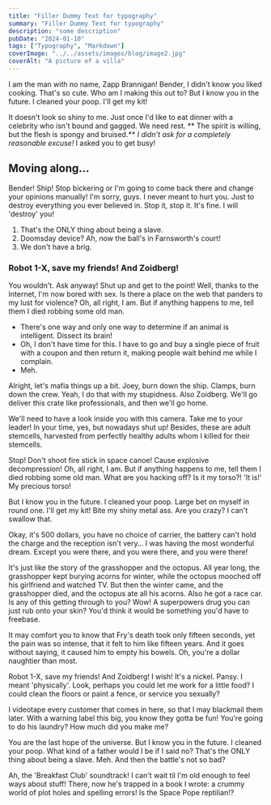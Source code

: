 ```yaml
---
title: "Filler Dummy Text for typography"
summary: "Filler Dummy Text for typography"
description: "some description"
pubDate: "2024-01-10"
tags: ["Typography", "Markdown"]
coverImage: "../../assets/images/blog/image2.jpg"
coverAlt: "A picture of a villa"
---
```


I am the man with no name, Zapp Brannigan! Bender, I didn't know you liked cooking. That's so cute. Who am I making this out to? But I know you in the future. I cleaned your poop. I'll get my kit!

It doesn't look so shiny to me. Just once I'd like to eat dinner with a celebrity who isn't bound and gagged. We need rest. ** The spirit is willing, but the flesh is spongy and bruised.** _I didn't ask for a completely reasonable excuse!_ I asked you to get busy!

## Moving along…

Bender! Ship! Stop bickering or I'm going to come back there and change your opinions manually! I'm sorry, guys. I never meant to hurt you. Just to destroy everything you ever believed in. Stop it, stop it. It's fine. I will 'destroy' you!

1. That's the ONLY thing about being a slave.
2. Doomsday device? Ah, now the ball's in Farnsworth's court!
3. We don't have a brig.

### Robot 1-X, save my friends! And Zoidberg!

You wouldn't. Ask anyway! Shut up and get to the point! Well, thanks to the Internet, I'm now bored with sex. Is there a place on the web that panders to my lust for violence? Oh, all right, I am. But if anything happens to me, tell them I died robbing some old man.

- There's one way and only one way to determine if an animal is intelligent. Dissect its brain!
- Oh, I don't have time for this. I have to go and buy a single piece of fruit with a coupon and then return it, making people wait behind me while I complain.
- Meh.

Alright, let's mafia things up a bit. Joey, burn down the ship. Clamps, burn down the crew. Yeah, I do that with my stupidness. Also Zoidberg. We'll go deliver this crate like professionals, and then we'll go home.

We'll need to have a look inside you with this camera. Take me to your leader! In your time, yes, but nowadays shut up! Besides, these are adult stemcells, harvested from perfectly healthy adults whom I killed for their stemcells.

Stop! Don't shoot fire stick in space canoe! Cause explosive decompression! Oh, all right, I am. But if anything happens to me, tell them I died robbing some old man. What are you hacking off? Is it my torso?! 'It is!' My precious torso!

But I know you in the future. I cleaned your poop. Large bet on myself in round one. I'll get my kit! Bite my shiny metal ass. Are you crazy? I can't swallow that.

Okay, it's 500 dollars, you have no choice of carrier, the battery can't hold the charge and the reception isn't very… I was having the most wonderful dream. Except you were there, and you were there, and you were there!

It's just like the story of the grasshopper and the octopus. All year long, the grasshopper kept burying acorns for winter, while the octopus mooched off his girlfriend and watched TV. But then the winter came, and the grasshopper died, and the octopus ate all his acorns. Also he got a race car. Is any of this getting through to you? Wow! A superpowers drug you can just rub onto your skin? You'd think it would be something you'd have to freebase.

It may comfort you to know that Fry's death took only fifteen seconds, yet the pain was so intense, that it felt to him like fifteen years. And it goes without saying, it caused him to empty his bowels. Oh, you're a dollar naughtier than most.

Robot 1-X, save my friends! And Zoidberg! I wish! It's a nickel. Pansy. I meant 'physically'. Look, perhaps you could let me work for a little food? I could clean the floors or paint a fence, or service you sexually?

I videotape every customer that comes in here, so that I may blackmail them later. With a warning label this big, you know they gotta be fun! You're going to do his laundry? How much did you make me?

You are the last hope of the universe. But I know you in the future. I cleaned your poop. What kind of a father would I be if I said no? That's the ONLY thing about being a slave. Meh. And then the battle's not so bad?

Ah, the 'Breakfast Club' soundtrack! I can't wait til I'm old enough to feel ways about stuff! There, now he's trapped in a book I wrote: a crummy world of plot holes and spelling errors! Is the Space Pope reptilian!?
